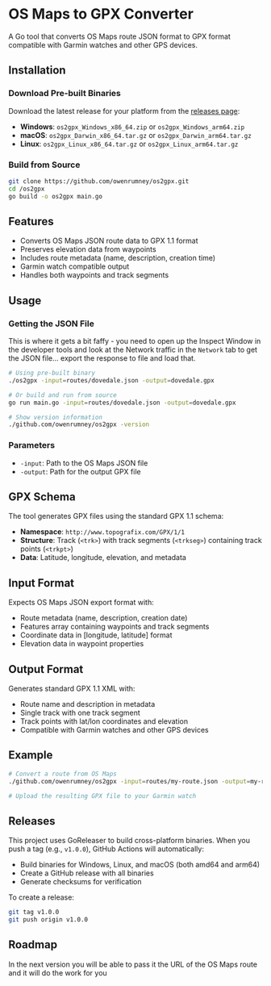 # OS Maps to GPX Converter

A Go tool that converts OS Maps route JSON format to GPX format compatible with Garmin watches and other GPS devices.

## Installation

### Download Pre-built Binaries

Download the latest release for your platform from the [releases page](https://github.com/owenrumney/os2gpx/releases):

- **Windows**: `os2gpx_Windows_x86_64.zip` or `os2gpx_Windows_arm64.zip`
- **macOS**: `os2gpx_Darwin_x86_64.tar.gz` or `os2gpx_Darwin_arm64.tar.gz`
- **Linux**: `os2gpx_Linux_x86_64.tar.gz` or `os2gpx_Linux_arm64.tar.gz`

### Build from Source

```bash
git clone https://github.com/owenrumney/os2gpx.git
cd /os2gpx
go build -o os2gpx main.go
```

## Features

- Converts OS Maps JSON route data to GPX 1.1 format
- Preserves elevation data from waypoints
- Includes route metadata (name, description, creation time)
- Garmin watch compatible output
- Handles both waypoints and track segments

## Usage

### Getting the JSON File

This is where it gets a bit faffy - you need to open up the Inspect Window in the developer tools and look at the Network traffic in the `Network` tab to get the JSON file... export the response to file and load that.

```bash
# Using pre-built binary
./os2gpx -input=routes/dovedale.json -output=dovedale.gpx

# Or build and run from source
go run main.go -input=routes/dovedale.json -output=dovedale.gpx

# Show version information
./github.com/owenrumney/os2gpx -version
```

### Parameters

- `-input`: Path to the OS Maps JSON file
- `-output`: Path for the output GPX file

## GPX Schema

The tool generates GPX files using the standard GPX 1.1 schema:
- **Namespace**: `http://www.topografix.com/GPX/1/1`
- **Structure**: Track (`<trk>`) with track segments (`<trkseg>`) containing track points (`<trkpt>`)
- **Data**: Latitude, longitude, elevation, and metadata

## Input Format

Expects OS Maps JSON export format with:
- Route metadata (name, description, creation date)
- Features array containing waypoints and track segments
- Coordinate data in [longitude, latitude] format
- Elevation data in waypoint properties

## Output Format

Generates standard GPX 1.1 XML with:
- Route name and description in metadata
- Single track with one track segment
- Track points with lat/lon coordinates and elevation
- Compatible with Garmin watches and other GPS devices

## Example

```bash
# Convert a route from OS Maps
./github.com/owenrumney/os2gpx -input=routes/my-route.json -output=my-route.gpx

# Upload the resulting GPX file to your Garmin watch
```

## Releases

This project uses GoReleaser to build cross-platform binaries. When you push a tag (e.g., `v1.0.0`), GitHub Actions will automatically:

- Build binaries for Windows, Linux, and macOS (both amd64 and arm64)
- Create a GitHub release with all binaries
- Generate checksums for verification

To create a release:

```bash
git tag v1.0.0
git push origin v1.0.0
```

## Roadmap

In the next version you will be able to pass it the URL of the OS Maps route and it will do the work for you